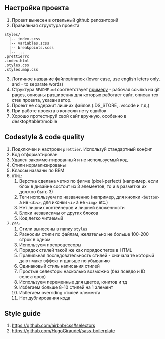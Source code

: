 ## Настройка проекта

1. Проект вынесен в отдельный github репозиторий
2. Правильная структура проекта

```
styles/
  |-- index.scss
  |-- variables.scss
  |-- breakpoints.scss
  |-- ...
.prettierrc
.index.html
.styles.css
.styles.map.css
```

3. Логичное название файлов/папок (lower case, use english leters only, and `-` to separate words)
4. Структура `README.md` соответствует [примеру](https://github.com/gromcode/layout-sample-project) - рабочая ссылка на git pages, описаны разширения для которых работает сайт, описан тех стек проекта, указан автор.
5. Проект не содержит лишних файлов (.DS_STORE, .vscode и т.д.)
6. При работе проекта в консоли нету ошибок
7. Хорошо протестируй свой сайт вручную, особенно в desktop/tablet/mobile

## Codestyle & code quality

1. Подключен и настроен `prettier`. Используй стандартный конфиг
2. Код отформатирован
3. Удален закомментированный и не используемый код
4. Стили нормализированы
5. Классы названы по BEM
6. `HTML`:
   1. Верстка сделана четко по фигме (pixel-perfect) (например, если блок в дизайне состоит из 3 элементов, то и в разметке их должно быть 3)
   2. Теги используем по назвачению (например, для кнопки `<button>` а не `<div>`, для иконки `<i>` а не `<img>` etc.)
   3. Нет лишних контейнеров и лишней вложенности
   4. Блоки независимы от других блоков
   5. Код легко читаемый
7. `CSS`:
   1. Стили вынесены в папку `styles`
   2. Разносим стили по файлам, желательно не больше 100-200 строк в одном
   3. Используем препроцессоры
   4. Порядок стилей такой же как порядок тегов в HTML
   5. Правильная последовательность стилей - сначала те который дают макс эффект и дальше по убыванию
   6. Одинаковый стиль написания стилей
   7. Простые селекторы насколько возможно (без псевдо и ID селекторов)
   8. Используем переменные для цветов, юнитов и тд
   9. Избегаем больше 8-10 стилей на 1 элемент
   10. Избегаем overriding стилей элемента
   11. Нет дублирования кода

## Style guide

1. https://github.com/airbnb/css#selectors
2. https://github.com/HugoGiraudel/sass-boilerplate
